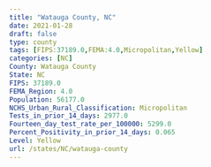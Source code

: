 ```yaml
---
title: "Watauga County, NC"
date: 2021-01-28
draft: false
type: county
tags: [FIPS:37189.0,FEMA:4.0,Micropolitan,Yellow]
categories: [NC]
County: Watauga County
State: NC
FIPS: 37189.0
FEMA_Region: 4.0
Population: 56177.0
NCHS_Urban_Rural_Classification: Micropolitan
Tests_in_prior_14_days: 2977.0
Fourteen_day_test_rate_per_100000: 5299.0
Percent_Positivity_in_prior_14_days: 0.065
Level: Yellow
url: /states/NC/watauga-county
---
```



